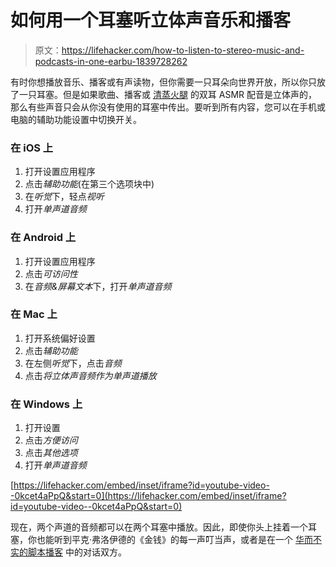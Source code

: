 # 如何用一个耳塞听立体声音乐和播客

> 原文：<https://lifehacker.com/how-to-listen-to-stereo-music-and-podcasts-in-one-earbu-1839728262>

有时你想播放音乐、播客或有声读物，但你需要一只耳朵向世界开放，所以你只放了一只耳塞。但是如果歌曲、播客或 [清蒸火腿](https://www.youtube.com/watch?v=ay4qTTwbTqU) 的双耳 ASMR 配音是立体声的，那么有些声音只会从你没有使用的耳塞中传出。要听到所有内容，您可以在手机或电脑的辅助功能设置中切换开关。



### 在 iOS 上

1.  打开设置应用程序
2.  点击*辅助功能*(在第三个选项块中)
3.  在*听觉*下，轻点*视听*
4.  打开*单声道音频*

### 在 Android 上

1.  打开设置应用程序
2.  点击*可访问性*
3.  在*音频&屏幕文本*下，打开*单声道音频*

### 在 Mac 上

1.  打开系统偏好设置
2.  点击*辅助功能*
3.  在左侧*听觉*下，点击*音频*
4.  点击*将立体声音频作为单声道播放*

### 在 Windows 上

1.  打开设置
2.  点击*方便访问*
3.  点击*其他选项*
4.  打开*单声道音频*

 [https://lifehacker.com/embed/inset/iframe?id=youtube-video--0kcet4aPpQ&start=0](https://lifehacker.com/embed/inset/iframe?id=youtube-video--0kcet4aPpQ&start=0) 

现在，两个声道的音频都可以在两个耳塞中播放。因此，即使你头上挂着一个耳塞，你也能听到平克·弗洛伊德的《金钱》的每一声叮当声，或者是在一个 [华而不实的脚本播客](https://lifehacker.com/you-re-missing-out-on-the-best-kind-of-podcast-1837940832) 中的对话双方。